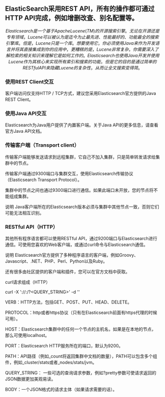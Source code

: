 ## ElasticSearch采用REST API，所有的操作都可通过HTTP API完成，例如增删改查、别名配置等。


```math
Elasticsearch是一个基于Apache Lucene(TM)的开源搜索引擎。

无论在开源还是专有领域， Lucene可以被认为是迄今为止最先进、性能最好的、功能最全的搜索引擎库。 

但是，Lucene只是一个库。想要使用它，你必须使用Java来作为开发语言并将其直接集成到 你的应用中，更糟糕的是，Lucene非常复杂，你需要深入了解检索的相关知识来理解它是如 何工作的。Elasticsearch也使用Java开发并使用Lucene作为其核心来实现所有索引和搜索的功能，
但是 它的目的是通过简单的 RESTful API 来隐藏Lucene的复杂性，从而让全文搜索变得简。
```

### 使用REST Client交互
客户端访问仅支持HTTP / TCP方式，建议您采用Elasticsearch官方提供的Java REST Client。

### 使用Java API交互
Elasticsearch为Java用户提供了内置客户端。关于Java API的更多信息，请查看官方Java API文档。

### 传输客户端（Transport client）

传输客户端能够发送请求到远程集群，它自己不加入集群，只是简单转发请求给集群中的节点。

传输客户端通过9300端口与集群交互，使用Elasticsearch传输协议（Elasticsearch Transport Protocol）。

集群中的节点之间也通过9300端口进行通信。如果此端口未开放，您的节点将不能组成集群。

说明 Java客户端所在的Elasticsearch版本必须与集群中其他节点一致，否则它们可能无法相互识别。
### RESTful API（HTTP）
其他所有程序语言都可以使用RESTful API，通过9200端口与Elasticsearch进行通信。可使用您喜欢的Web客户端，或通过curl命令与Elasticsearch通信。

说明
Elasticsearch官方提供了多种程序语言的客户端，例如Groovy、Javascript、.NET、PHP、Perl、Python以及Ruby。

还有很多由社区提供的客户端和插件，您可以在官方文档中获取。

curl请求组成（HTTP）

curl -X<VERB> '<PROTOCOL>://<HOST>:<PORT>/<PATH>?<QUERY_STRING>' -d '<BODY>'

VERB：HTTP方法，包括GET、POST、PUT、HEAD、DELETE。

PROTOCOL：http或者https协议（只有在Elasticsearch前面有https代理的时候可用）。

HOST：Elasticsearch集群中的任何一个节点的主机名，如果是在本地的节点，那么可使用localhost。

PORT：Elasticsearch HTTP服务所在的端口，默认为9200。

PATH：API路径（例如_count将返回集群中文档的数量），PATH可以包含多个组件，例如_cluster/stats或者_nodes/stats/jvm。

QUERY_STRING： 一些可选的查询请求参数，例如?pretty参数可使请求返回的JSON数据更加美观易读。

BODY：一个JSON格式的请求主体（如果请求需要的话）。
